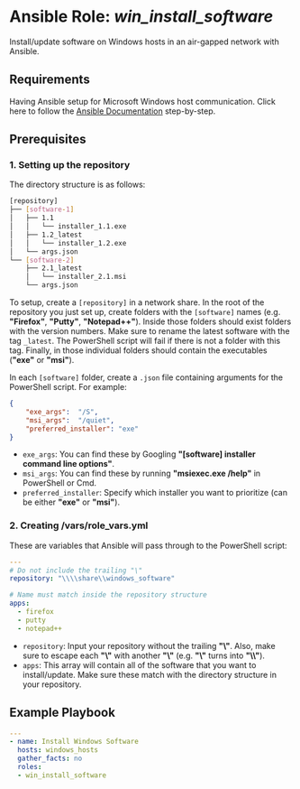 # Ansible Role: *win_install_software*

Install/update software on Windows hosts in an air-gapped network with Ansible.

## Requirements

Having Ansible setup for Microsoft Windows host communication. Click here to follow the [Ansible Documentation](https://docs.ansible.com/ansible/latest/os_guide/windows_setup.html) step-by-step.

## Prerequisites

### 1. Setting up the repository

The directory structure is as follows:

```bash
[repository]
├── [software-1]
│   ├── 1.1
│   │   └── installer_1.1.exe
│   ├── 1.2_latest
│   │   └── installer_1.2.exe
│   └── args.json
└── [software-2]
    ├── 2.1_latest
    │   └── installer_2.1.msi
    └── args.json
```

To setup, create a `[repository]` in a network share. In the root of the repository you just set up, create folders with the `[software]` names (e.g. __"Firefox"__, __"Putty"__, __"Notepad++"__). Inside those folders should exist folders with the version numbers. Make sure to rename the latest software with the tag `_latest`. The PowerShell script will fail if there is not a folder with this tag. Finally, in those individual folders should contain the executables (__"exe"__ or __"msi"__).

In each `[software]` folder, create a `.json` file containing arguments for the PowerShell script. For example:

```json
{
    "exe_args":  "/S",
    "msi_args":  "/quiet",
    "preferred_installer": "exe"
}
```

- `exe_args`: You can find these by Googling __"[software] installer command line options"__.
- `msi_args`: You can find these by running __"msiexec.exe /help"__ in PowerShell or Cmd.
- `preferred_installer`: Specify which installer you want to prioritize (can be either __"exe"__ or __"msi"__).

### 2. Creating /vars/role_vars.yml

These are variables that Ansible will pass through to the PowerShell script:

```yml
---
# Do not include the trailing "\"
repository: "\\\\share\\windows_software"

# Name must match inside the repository structure
apps:
  - firefox
  - putty
  - notepad++
```

- `repository`: Input your repository without the trailing __"\\"__. Also, make sure to escape each __"\\"__ with another __"\\"__ (e.g. __"\\"__ turns into __"\\\\"__).
- `apps`: This array will contain all of the software that you want to install/update. Make sure these match with the directory structure in your repository.

## Example Playbook

```yml
---
- name: Install Windows Software
  hosts: windows_hosts
  gather_facts: no
  roles:
  - win_install_software
```
